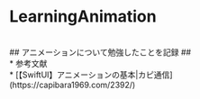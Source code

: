 # LearningAnimation
<br>
## アニメーションについて勉強したことを記録 ##
<br>
* 参考文献
<br>
  * [【SwiftUI】アニメーションの基本|カピ通信](https://capibara1969.com/2392/)

